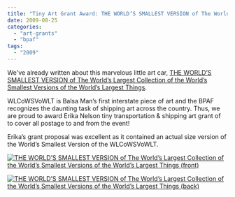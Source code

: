 ```yaml
---
title: "Tiny Art Grant Award: THE WORLD’S SMALLEST VERSION of The World’s Largest Collection of the World’s Smallest Versions of the World’s Largest Things!"
date: 2009-08-25
categories: 
  - "art-grants"
  - "bpaf"
tags: 
  - "2009"
---
```


We've already written about this marvelous little art car, [THE WORLD’S SMALLEST VERSION of The World’s Largest Collection of the World’s Smallest Versions of the World’s Largest Things](http://balsaman.org/2009/08/a-small-gift-from-the-worlds-largest-collection-of-the-worlds-smallest-versions-of-the-worlds-largest-things/).

WLCoWSVoWLT is Balsa Man’s first interstate piece of art and the BPAF recognizes the daunting task of shipping art across the country. Thus, we are proud to award Erika Nelson tiny transportation & shipping art grant of to cover all postage to and from the event!

Erika’s grant proposal was excellent as it contained an actual size version of the World’s Smallest Version of the WLCoWSVoWLT.

[![THE WORLD’S SMALLEST VERSION of The World’s Largest Collection of the World’s Smallest Versions of the World’s Largest Things (front)](/images/wlt-front.jpg "THE WORLD’S SMALLEST VERSION of The World’s Largest Collection of the World’s Smallest Versions of the World’s Largest Things (front)")](http://balsaman.org/wp-content/uploads/2009/08/wlt-front.jpg)

[![THE WORLD’S SMALLEST VERSION of The World’s Largest Collection of the World’s Smallest Versions of the World’s Largest Things (back)](/images/wlt-back.jpg "THE WORLD’S SMALLEST VERSION of The World’s Largest Collection of the World’s Smallest Versions of the World’s Largest Things (back)")](http://balsaman.org/wp-content/uploads/2009/08/wlt-back.jpg)
